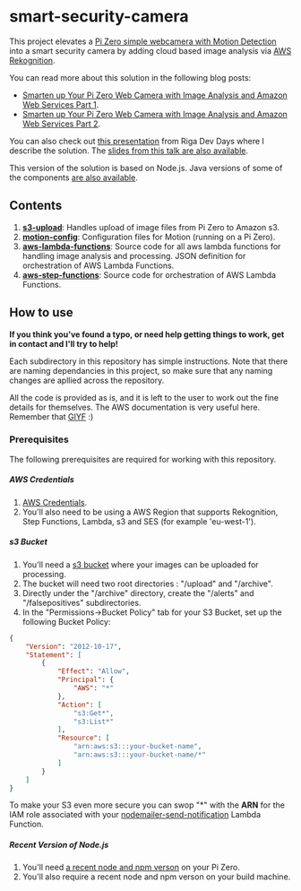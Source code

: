 # smart-security-camera

This project elevates a [Pi Zero simple webcamera with Motion Detection](https://utbrudd.bouvet.no/2017/01/05/building-a-motion-activated-security-camera-with-the-raspberry-pi-zero/) into a smart security camera by adding cloud based image analysis via [AWS Rekognition](https://aws.amazon.com/rekognition/).

You can read more about this solution in the following blog posts: 
* [Smarten up Your Pi Zero Web Camera with Image Analysis and Amazon Web Services Part 1](https://utbrudd.bouvet.no/2017/01/10/smarten-up-your-pi-zero-web-camera-with-image-analysis-and-amazon-web-services-part-1).
* [Smarten up Your Pi Zero Web Camera with Image Analysis and Amazon Web Services Part 2](https://utbrudd.bouvet.no/2017/01/10/smarten-up-your-pi-zero-web-camera-with-image-analysis-and-amazon-web-services-part-2).

You can also check out [this presentation](https://www.youtube.com/watch?v=20H-7QOaPFs) from Riga Dev Days where I describe the solution.  The [slides from this talk are also available](https://www.slideshare.net/markawest/building-a-smart-security-camera-with-raspberry-pi-zero-nodejs-and-the-cloud-riga-dev-days-and-geecon).

This version of the solution is based on Node.js.  Java versions of some of the components [are also available](https://github.com/markwest1972/smart-security-camera-java).

## Contents

1. **[s3-upload](https://github.com/markwest1972/smart-security-camera/tree/master/s3-upload)**: Handles upload of image files from Pi Zero to Amazon s3.
2. **[motion-config](https://github.com/markwest1972/smart-security-camera/tree/master/motion-config)**: Configuration files for Motion (running on a Pi Zero).
3. **[aws-lambda-functions](https://github.com/markwest1972/smart-security-camera/tree/master/aws-lambda-functions)**: Source code for all aws lambda functions for handling image analysis and processing. JSON definition for orchestration of AWS Lambda Functions.
4. **[aws-step-functions](https://github.com/markwest1972/smart-security-camera/tree/master/aws-step-functions)**: Source code for orchestration of AWS Lambda Functions.

## How to use

**If you think you've found a typo, or need help getting things to work, get in contact and I'll try to help!**

Each subdirectory in this repository has simple instructions.  Note that there are naming dependancies in this project, so make sure that any naming changes are apllied across the repository.

All the code is provided as is, and it is left to the user to work out the fine details for themselves. The AWS documentation is very useful here. Remember that [GIYF](http://www.giyf.com) :)

### Prerequisites

The following prerequisites are required for working with this repository.

##### AWS Credentials

1. [AWS Credentials](http://docs.aws.amazon.com/gettingstarted/latest/awsgsg-intro/gsg-aws-intro.html).
2. You'll also need to be using a AWS Region that supports Rekognition, Step Functions, Lambda, s3 and SES (for example 'eu-west-1').

##### s3 Bucket

1. You'll need a [s3 bucket](https://aws.amazon.com/documentation/s3/) where your images can be uploaded for processing.
2. The bucket will need two root directories : "/upload" and "/archive". 
3. Directly under the "/archive" directory, create the "/alerts" and "/falsepositives" subdirectories. 
4. In the "Permissions->Bucket Policy" tab for your S3 Bucket, set up the following Bucket Policy:

```json
{
    "Version": "2012-10-17",
    "Statement": [
        {
            "Effect": "Allow",
            "Principal": {
                "AWS": "*"
            },
            "Action": [
                "s3:Get*",
                "s3:List*"
            ],
            "Resource": [
                "arn:aws:s3:::your-bucket-name",
                "arn:aws:s3:::your-bucket-name/*"
            ]
        }
    ]
}
```
To make your S3 even more secure you can swop "*" with the **ARN** for the IAM role associated with your [nodemailer-send-notification](https://github.com/markwest1972/smart-security-camera/tree/master/aws-lambda-functions/nodemailer-send-notification) Lambda Function.

##### Recent Version of Node.js

1. You'll need [a recent node and npm verson](https://github.com/sdesalas/node-pi-zero) on your Pi Zero.
2. You'll also require a recent node and npm verson on your build machine.
